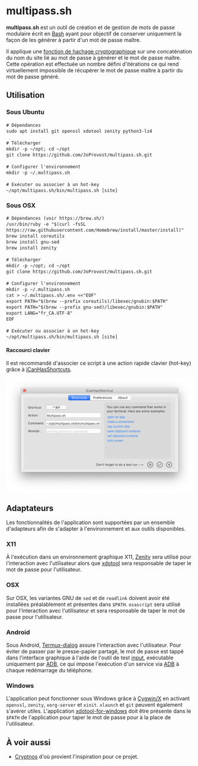 multipass.sh
============

**multipass.sh** est un outil de création et de gestion de mots de passe modulaire écrit en [Bash] ayant pour objectif
de conserver uniquement la façon de les générer à partir d'un mot de passe maître.

Il applique une [fonction de hachage cryptographique] sur une concaténation du nom du site lié au mot de passe à
générer et le mot de passe maître.  Cette opération est effectuée un nombre défini d'itérations ce qui rend
virtuellement impossible de récupérer le mot de passe maître à partir du mot de passe généré.

## Utilisation

### Sous Ubuntu

    # Dépendances
    sudo apt install git openssl xdotool zenity python3-lz4

    # Télécharger
    mkdir -p ~/opt; cd ~/opt
    git clone https://github.com/JoProvost/multipass.sh.git

    # Configurer l'environnement
    mkdir -p ~/.multipass.sh

    # Exécuter ou associer à un hot-key
    ~/opt/multipass.sh/bin/multipass.sh [site]

### Sous OSX

    # Dépendances (voir https://brew.sh/)
    /usr/bin/ruby -e "$(curl -fsSL https://raw.githubusercontent.com/Homebrew/install/master/install)"
    brew install coreutils
    brew install gnu-sed
    brew install zenity

    # Télécharger
    mkdir -p ~/opt; cd ~/opt
    git clone https://github.com/JoProvost/multipass.sh.git

    # Configurer l'environnement
    mkdir -p ~/.multipass.sh
    cat > ~/.multipass.sh/.env <<"EOF"
    export PATH="$(brew --prefix coreutils)/libexec/gnubin:$PATH"
    export PATH="$(brew --prefix gnu-sed)/libexec/gnubin:$PATH"
    export LANG="fr_CA.UTF-8"
    EOF

    # Exécuter ou associer à un hot-key
    ~/opt/multipass.sh/bin/multipass.sh [site]
    
#### Raccourci clavier

Il est recommandé d'associer ce script à une action rapide clavier (hot-key) grâce à [iCanHasShortcuts].

![configuration du raccourci](iCanHasShortcut-config.png)

## Adaptateurs
Les fonctionnalités de l'application sont supportées par un ensemble d'adapteurs afin de s'adapter à l'environnement et
aux outils disponibles.

### X11
À l'exécution dans un environnement graphique X11, [Zenity] sera utilisé pour l'interaction avec l'utilisateur alors
que [xdotool] sera responsable de taper le mot de passe pour l'utilisateur.

### OSX
Sur OSX, les variantes GNU de `sed` et de `readlink` doivent avoir été installées préalablement et présentes dans
`$PATH`. `osascript` sera utilisé pour l'interaction avec l'utilisateur et sera responsable de taper le mot de
passe pour l'utilisateur.

### Android
Sous Android, [Termux-dialog] assure l'interaction avec l'utilisateur.  Pour éviter de passer par le presse-papier
partagé, le mot de passe est tappé dans l'interface graphique à l'aide de l'outil de test [input], exécutable
uniquement par [ADB], ce qui impose l'exécution d'un service via [ADB] à chaque redémarrage du téléphone.

### Windows
L'application peut fonctionner sous Windows grâce à [Cygwin/X] en activant `openssl`, `zenity`, `xorg-server` et
`xinit`.  `xlaunch` et `git` peuvent également s'avérer utiles.  L'application [xdotool-for-windows] doit être
présente dans le `$PATH` de l'application pour taper le mot de passe pour à la place de l'utilisateur.

## À voir aussi
 - [Cryptnos] d'où provient l'inspiration pour ce projet.

[Cryptnos]: https://www.cryptnos.com/
[Bash]: https://fr.wikipedia.org/wiki/Bourne-Again_shell
[fonction de hachage cryptographique]: https://fr.wikipedia.org/wiki/Fonction_de_hachage_cryptographique
[xdotool]: https://www.semicomplete.com/projects/xdotool/
[Zenity]: https://en.wikipedia.org/wiki/Zenity
[Termux-dialog]: https://wiki.termux.com/wiki/Termux-dialog
[input]: https://github.com/aosp-mirror/platform_frameworks_base/blob/master/cmds/input/src/com/android/commands/input/Input.java
[ADB]: https://developer.android.com/studio/command-line/adb
[xdotool-for-windows]: https://github.com/ebranlard/xdotool-for-windows
[Cygwin/X]: https://x.cygwin.com/
[iCanHasShortcuts]: https://github.com/deseven/icanhazshortcut
